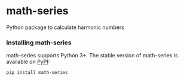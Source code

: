 # math-series
Python package to calculate harmonic numbers

### Installing math-series
math-series supports Python 3+. The stable version of math-series is available on [PyPI](https://pypi.org/project/math-series/):

    pip install math-series
